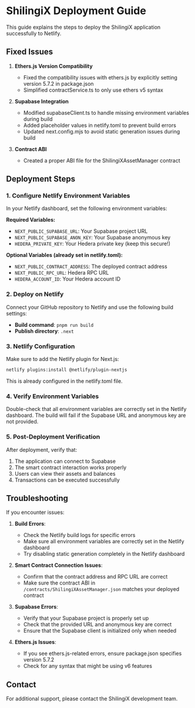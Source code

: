 # ShilingiX Deployment Guide

This guide explains the steps to deploy the ShilingiX application successfully to Netlify.

## Fixed Issues

1. **Ethers.js Version Compatibility**
   - Fixed the compatibility issues with ethers.js by explicitly setting version 5.7.2 in package.json
   - Simplified contractService.ts to only use ethers v5 syntax

2. **Supabase Integration**
   - Modified supabaseClient.ts to handle missing environment variables during build
   - Added placeholder values in netlify.toml to prevent build errors
   - Updated next.config.mjs to avoid static generation issues during build

3. **Contract ABI**
   - Created a proper ABI file for the ShilingiXAssetManager contract

## Deployment Steps

### 1. Configure Netlify Environment Variables

In your Netlify dashboard, set the following environment variables:

**Required Variables:**
- `NEXT_PUBLIC_SUPABASE_URL`: Your Supabase project URL
- `NEXT_PUBLIC_SUPABASE_ANON_KEY`: Your Supabase anonymous key
- `HEDERA_PRIVATE_KEY`: Your Hedera private key (keep this secure!)

**Optional Variables (already set in netlify.toml):**
- `NEXT_PUBLIC_CONTRACT_ADDRESS`: The deployed contract address
- `NEXT_PUBLIC_RPC_URL`: Hedera RPC URL
- `HEDERA_ACCOUNT_ID`: Your Hedera account ID

### 2. Deploy on Netlify

Connect your GitHub repository to Netlify and use the following build settings:

- **Build command**: `pnpm run build`
- **Publish directory**: `.next`

### 3. Netlify Configuration

Make sure to add the Netlify plugin for Next.js:

```bash
netlify plugins:install @netlify/plugin-nextjs
```

This is already configured in the netlify.toml file.

### 4. Verify Environment Variables

Double-check that all environment variables are correctly set in the Netlify dashboard. The build will fail if the Supabase URL and anonymous key are not provided.

### 5. Post-Deployment Verification

After deployment, verify that:

1. The application can connect to Supabase
2. The smart contract interaction works properly
3. Users can view their assets and balances
4. Transactions can be executed successfully

## Troubleshooting

If you encounter issues:

1. **Build Errors**: 
   - Check the Netlify build logs for specific errors
   - Make sure all environment variables are correctly set in the Netlify dashboard
   - Try disabling static generation completely in the Netlify dashboard

2. **Smart Contract Connection Issues**:
   - Confirm that the contract address and RPC URL are correct
   - Make sure the contract ABI in `/contracts/ShilingiXAssetManager.json` matches your deployed contract

3. **Supabase Errors**:
   - Verify that your Supabase project is properly set up
   - Check that the provided URL and anonymous key are correct
   - Ensure that the Supabase client is initialized only when needed

4. **Ethers.js Issues**:
   - If you see ethers.js-related errors, ensure package.json specifies version 5.7.2
   - Check for any syntax that might be using v6 features

## Contact

For additional support, please contact the ShilingiX development team. 